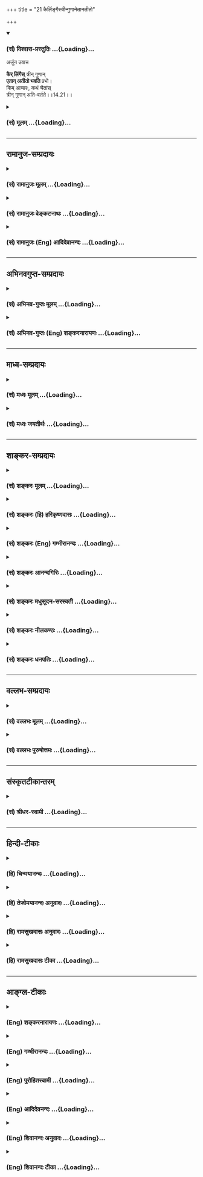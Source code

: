 +++
title = "21 कैर्लिङ्गैस्त्रीन्गुणानेतानतीतो"

+++
<div class="js_include" newlevelforh1="3" title="(सं) विश्वास-प्रस्तुतिः" unfilled url="/purANam/mahAbhAratam/06-bhIShma-parva/02-bhagavad-gItA-parva/saMskRtam/vishvAsa-prastutiH/14_guNa-traya-vibhAga-y/21_kairlingaistrIngu.md">
<details open><summary><h3>(सं) विश्वास-प्रस्तुतिः ...{Loading}...</h3></summary>

अर्जुन उवाच  

**कैर् लिंगैस्** त्रीन् गुणान्  
**एतान् अतीतो भवति** प्रभो।  
किम् आचारः, कथं चैतांस्  
त्रीन् गुणान् अति-वर्तते।।14.21।।
</details>
</div>
<div class="js_include collapsed" newlevelforh1="3" title="(सं) मूलम्" unfilled url="/purANam/mahAbhAratam/06-bhIShma-parva/02-bhagavad-gItA-parva/saMskRtam/mUlam/14_guNa-traya-vibhAga-y/21_kairlingaistrIngu.md">
<details><summary><h3>(सं) मूलम् ...{Loading}...</h3></summary>

अर्जुन उवाच  
कैर्लिंगैस्त्रीन्गुणानेतानतीतो भवति प्रभो।  
किमाचारः कथं चैतांस्त्रीन्गुणानतिवर्तते।।14.21।।
</details>
</div>


_________________
## रामानुज-सम्प्रदायः
<div class="js_include collapsed" newlevelforh1="3" title="(सं) रामानुजः मूलम्" unfilled url="/purANam/mahAbhAratam/06-bhIShma-parva/02-bhagavad-gItA-parva/saMskRtam/rAmAnujaH/mUlam/14_guNa-traya-vibhAga-y/21_kairlingaistrIngu.md">
<details><summary><h3>(सं) रामानुजः मूलम् ...{Loading}...</h3></summary>

।।14.21।। अर्जुन उवाच -- सत्त्वादीन् **त्रीन् गुणान् एतान् अतीतः कैः
लिङ्गैः** कैः लक्षणैः उपलक्षितो **भवति किमाचारः** केन आचारेण युक्तः असौ
अस्य स्वरूपावगतेः लिङ्गभूताचारः कीदृशः इत्यर्थः। **कथं च एतान्**
केनोपायेन सत्त्वादीन् **त्रीन् गुणान् अतिवर्तते**

</details>
</div>
<div class="js_include collapsed" newlevelforh1="3" title="(सं) रामानुजः वेङ्कटनाथः" unfilled url="/purANam/mahAbhAratam/06-bhIShma-parva/02-bhagavad-gItA-parva/saMskRtam/rAmAnujaH/venkaTanAthaH/14_guNa-traya-vibhAga-y/21_kairlingaistrIngu.md">
<details><summary><h3>(सं) रामानुजः वेङ्कटनाथः ...{Loading}...</h3></summary>

  
  
।।14.21।। अत्र स्वावस्थानिरूपणाद्यर्थमर्जुनप्रश्नमवतारयति --
अथेति। कैर्लिङ्गैःकिमाचारः
इत्यनयोरान्तरबाह्यरूपोपलक्षणपरत्वादेकराशित्वंकथं च इत्युपायस्य
पृथक्प्रश्नश्चेत्यभिप्रेत्याहस्वरूपसूचनाचारप्रकारं गुणात्ययहेतुं चेति।
लिङ्गशब्दस्य वेषादावपि प्रयोगात्तस्य चन लिङ्गं धर्मकारणम् इति
गुणातीतोपलक्षणत्वायोगात्
आन्तरशमाद्यसाधारणधर्मविवक्षामभिप्रेत्याहकैर्लक्षणैरिति। किमाचारः इत्यस्य
कोऽस्याचार इति बहुव्रीहिमभिप्रेत्याहकेनाचारेण युक्तोऽसाविति।
अत्राचारशब्दस्याव्यभिचारिबाह्यलिङ्गपरतामाहअस्य स्वरूपावगतेर्लिङ्गभूतेति।
यद्यपि स्वसंवेद्यैरान्तरैः स्वस्मिन् गुणात्ययः प्रतीयेत; तथापि परेषु
बाह्यैराचारैस्तदनुमानमिति तदर्थं पृथक्प्रश्न इति भावः।
कथंशब्दस्यात्रोपायभूतप्रकारपरतायाः प्रतिवचनप्रकारेणावगतत्वात्
प्रतिक्षेपपरतामनुष्ठानबाह्यफलदशाप्रकारपरतां च व्युदस्यति --
केनोपायेनेति।  
  

</details>
</div>
<div class="js_include collapsed" newlevelforh1="3" title="(सं) रामानुजः (Eng) आदिदेवानन्दः" unfilled url="/purANam/mahAbhAratam/06-bhIShma-parva/02-bhagavad-gItA-parva/saMskRtam/rAmAnujaH/english/AdidevAnandaH/14_guNa-traya-vibhAga-y/21_kairlingaistrIngu.md">
<details><summary><h3>(सं) रामानुजः (Eng) आदिदेवानन्दः ...{Loading}...</h3></summary>

14.21 Arjuna said By what signs, namely, distinguishing features, is a
man who has crossed beyond these three Gunas, Sattva and the rest,
characterised; What is his behaviour; With what kind of behaviour is he
associated and how does it serve as a sign for knowing his state; Such
is the meaning. How does he, i.e., by what means does he cross beyond
the three Gunas, the Sattva and the rest;

</details>
</div>


_________________
## अभिनवगुप्त-सम्प्रदायः
<div class="js_include collapsed" newlevelforh1="3" title="(सं) अभिनव-गुप्तः मूलम्" unfilled url="/purANam/mahAbhAratam/06-bhIShma-parva/02-bhagavad-gItA-parva/saMskRtam/abhinava-guptaH/mUlam/14_guNa-traya-vibhAga-y/21_kairlingaistrIngu.md">
<details><summary><h3>(सं) अभिनव-गुप्तः मूलम् ...{Loading}...</h3></summary>

।।14.21।। कैरिति। ननु +++(S ननु यदि देही ननु कथं देही गुणा N ननु देही कथं
गुणा -- )+++ यदि अयं देही; तत् कथं गुणातीतो भवति सर्वथैव हि कयाचित्
चित्तवृत्त्या वर्तते; सा च त्रैगुण्यादन्यतमा अवश्यं भवति। अनेन
अभिप्रायेण पृच्छति अर्जुनः।

</details>
</div>
<div class="js_include collapsed" newlevelforh1="3" title="(सं) अभिनव-गुप्तः (Eng) शङ्करनारायणः" unfilled url="/purANam/mahAbhAratam/06-bhIShma-parva/02-bhagavad-gItA-parva/saMskRtam/abhinava-guptaH/english/shankaranArAyaNaH/14_guNa-traya-vibhAga-y/21_kairlingaistrIngu.md">
<details><summary><h3>(सं) अभिनव-गुप्तः (Eng) शङ्करनारायणः ...{Loading}...</h3></summary>

14.21 Kaih etc. But, if he has a body then how could he have transcended
the Strands ; He lives certainly in one way or other with some mental
modification, which is necessarily one a among the three Strands, With
this intention Arjuna raises the estion. Now \[by way of giving\] answer
-

</details>
</div>


_________________
## माध्व-सम्प्रदायः
<div class="js_include collapsed" newlevelforh1="3" title="(सं) मध्वः मूलम्" unfilled url="/purANam/mahAbhAratam/06-bhIShma-parva/02-bhagavad-gItA-parva/saMskRtam/madhvaH/mUlam/14_guNa-traya-vibhAga-y/21_kairlingaistrIngu.md">
<details><summary><h3>(सं) मध्वः मूलम् ...{Loading}...</h3></summary>

।।14.21।। Sri Madhvacharya did not comment on this sloka.

</details>
</div>
<div class="js_include collapsed" newlevelforh1="3" title="(सं) मध्वः जयतीर्थः" unfilled url="/purANam/mahAbhAratam/06-bhIShma-parva/02-bhagavad-gItA-parva/saMskRtam/madhvaH/jayatIrthaH/14_guNa-traya-vibhAga-y/21_kairlingaistrIngu.md">
<details><summary><h3>(सं) मध्वः जयतीर्थः ...{Loading}...</h3></summary>

।।14.21।। Sri Jayatirtha did not comment on this sloka.

</details>
</div>


_________________
## शाङ्कर-सम्प्रदायः
<div class="js_include collapsed" newlevelforh1="3" title="(सं) शङ्करः मूलम्" unfilled url="/purANam/mahAbhAratam/06-bhIShma-parva/02-bhagavad-gItA-parva/saMskRtam/shankaraH/mUlam/14_guNa-traya-vibhAga-y/21_kairlingaistrIngu.md">
<details><summary><h3>(सं) शङ्करः मूलम् ...{Loading}...</h3></summary>

।।14.21।। --,**कैः लिङ्गैः** चिह्नैः **त्रीन् एतान्** व्याख्यातान्
**गुणान् अतीतः** अतिक्रान्तः **भवति प्रभो; किमाचारः** कः अस्य आचारः इति
किमाचारः **कथं** केन च प्रकारेण **एतान् त्रीन् गुणान् अतिवर्तते** अतीत्य
वर्तते।। गुणातीतस्य लक्षणं गुणातीतत्वोपायं च अर्जुनेन पृष्टः अस्मिन्
श्लोके प्रश्नद्वयार्थं प्रतिवचनं श्रीभगवान् उवाच। यत् तावत् कैः लिङ्गैः
युक्तो गुणातीतो भवति इति; तत् शृणु --,**श्रीभगवानुवाच --,**

</details>
</div>
<div class="js_include collapsed" newlevelforh1="3" title="(सं) शङ्करः (हि) हरिकृष्णदासः" unfilled url="/purANam/mahAbhAratam/06-bhIShma-parva/02-bhagavad-gItA-parva/saMskRtam/shankaraH/hindI/harikRShNadAsaH/14_guNa-traya-vibhAga-y/21_kairlingaistrIngu.md">
<details><summary><h3>(सं) शङ्करः (हि) हरिकृष्णदासः ...{Loading}...</h3></summary>

।।14.21।। ( शरीरधारी जीव ) जीता हुआ ही गुणोंको अतिक्रम करके अमृतका अनुभव
करता है इस प्रश्नबीजको पाकर अर्जुन बोला --, हे प्रभो इन पूर्ववर्णित
तीनों गुणोंसे अतीत -- पार हुआ पुरुष किनकिन लक्षणोंसे युक्त होता है और वह
कैसे आचरणवाला होता है अर्थात् उसके आचरण कैसे होते हैं तथा किस प्रकारसे (
किस उपायसे ) मनुष्य इन तीनों गुणोंसे अतीत हो सकता है।

</details>
</div>
<div class="js_include collapsed" newlevelforh1="3" title="(सं) शङ्करः (Eng) गम्भीरानन्दः" unfilled url="/purANam/mahAbhAratam/06-bhIShma-parva/02-bhagavad-gItA-parva/saMskRtam/shankaraH/english/gambhIrAnandaH/14_guNa-traya-vibhAga-y/21_kairlingaistrIngu.md">
<details><summary><h3>(सं) शङ्करः (Eng) गम्भीरानन्दः ...{Loading}...</h3></summary>

14.21 Prabho, O Lord; kaih, by what; lingaih, signs; bhavati, is one
(known); atitah, who has gone beyond; etan, these; trin, three; gunan,
alities that have been explained; Kim, what; is his acarah, behaviour;
ca, and; katham, how, in what way; ativartate, does he transcend; \[Ast.
adds here, 'atitya vartate, (in what way) does he exist after
transcending (the three alities);'-Tr.\] etan, these; trin, three;
gunan, alities; In this verse the signs of one who has gone beyond the
alities, and the means of transcending them have been asked by Arjuna.
By way of replying to the two estions, the Lord said: 'As for the
estion, 'With what sings does one who has gone beyond the alities become
endowed with;", listen to them:'

</details>
</div>
<div class="js_include collapsed" newlevelforh1="3" title="(सं) शङ्करः आनन्दगिरिः" unfilled url="/purANam/mahAbhAratam/06-bhIShma-parva/02-bhagavad-gItA-parva/saMskRtam/shankaraH/AnandagiriH/14_guNa-traya-vibhAga-y/21_kairlingaistrIngu.md">
<details><summary><h3>(सं) शङ्करः आनन्दगिरिः ...{Loading}...</h3></summary>

।।14.21।। सम्यग्धीफलं गुणातिक्रमपूर्वकममृतत्वमुक्तं श्रुत्वा मुक्तस्य
लक्षणं वक्तव्यमिति प्रकृतं विवक्षित्वा प्रश्नमुत्थापयति --
**जीवन्नेवेति।** ये व्याख्याताः सत्त्वादयो
गुणास्तत्परिणामभूतानध्यासानतिक्रान्तः सन्कैर्लिङ्गैर्ज्ञातो भवतीति तानि
वक्तव्यानि सिद्ध्यर्थं पूर्वमनुष्ठेयानि पश्चादयत्नलभ्यानि लिङ्गानि; कानि
तानीति पृच्छति -- **कैरिति।** यथेष्टचेष्टाव्यावृत्त्यर्थं प्रश्नान्तरं
-- **किमाचार इति।** ज्ञानस्य गुणात्ययोपायस्योक्तत्वादुपायप्रकारजिज्ञासया
प्रश्नान्तरं -- **कथमिति।**

</details>
</div>
<div class="js_include collapsed" newlevelforh1="3" title="(सं) शङ्करः मधुसूदन-सरस्वती" unfilled url="/purANam/mahAbhAratam/06-bhIShma-parva/02-bhagavad-gItA-parva/saMskRtam/shankaraH/madhusUdana-sarasvatI/14_guNa-traya-vibhAga-y/21_kairlingaistrIngu.md">
<details><summary><h3>(सं) शङ्करः मधुसूदन-सरस्वती ...{Loading}...</h3></summary>

।।14.21।। गुणानेतानतीत्य जीवन्नैवामृतमश्नुत इत्येतच्छ्रुत्वा गुणातीतस्य
लक्षणं चाचारं गुणातीतत्वोपायं च सम्यग्बुभुत्समानः अर्जुन उवाच --
एतान्गुणानतीतो यः स कैर्लिङ्गैर्विशिष्टो भवति यैर्लिङ्गैः स ज्ञातुं
शक्यस्तानि मे ब्रूहीत्येकः प्रश्नः। प्रभुत्वाद्भृत्यदुःखं भगवतैव
निवारणीयमिति सूचयन्संबोधयति प्रभो इति। क आचारोऽस्येति किमाचारः किं
यथेष्टचेष्टः किंवा नियन्त्रित इति द्वितीयः प्रश्नः। कथंच केन च प्रकारेण
एतांस्त्रीन्गुणानतिवर्ततेऽतिक्रमतीति गुणातीतत्वोपायः क इति तृतीयः
प्रश्नः।

</details>
</div>
<div class="js_include collapsed" newlevelforh1="3" title="(सं) शङ्करः नीलकण्ठः" unfilled url="/purANam/mahAbhAratam/06-bhIShma-parva/02-bhagavad-gItA-parva/saMskRtam/shankaraH/nIlakaNThaH/14_guNa-traya-vibhAga-y/21_kairlingaistrIngu.md">
<details><summary><h3>(सं) शङ्करः नीलकण्ठः ...{Loading}...</h3></summary>

।।14.21।। प्रकृतितो मुक्तिप्रकारे उक्तेऽथ मुक्तलक्षणानि पृच्छन्नर्जुन
उवाच -- **कैरिति।** कैर्लिङ्गैश्चिह्नैस्त्रीन्गुणानेतान्व्याख्यातानतीतो
भवति पुमान् हे प्रभो; स च किमाचारः कोऽस्याचारः कथं केन च
प्रकारेणैतांस्त्रीन्गुणानतिक्रम्य वर्तते।

</details>
</div>
<div class="js_include collapsed" newlevelforh1="3" title="(सं) शङ्करः धनपतिः" unfilled url="/purANam/mahAbhAratam/06-bhIShma-parva/02-bhagavad-gItA-parva/saMskRtam/shankaraH/dhanapatiH/14_guNa-traya-vibhAga-y/21_kairlingaistrIngu.md">
<details><summary><h3>(सं) शङ्करः धनपतिः ...{Loading}...</h3></summary>

।।14.21।। गुणातिक्रमेण सर्वानार्थनिवृत्तिपूर्वकामृतप्राप्तिलक्षणं
सम्यग्ज्ञानफलं भगवतोक्तं श्रुत्वा प्रश्नबीजं प्रतिलभ्य गुणातीतस्य
लक्षणमाचारं गुणातिक्रमेणोपायं च सम्यक् बुभूत्सुरर्जुन उवाच -- कैरिति।
एतानुक्तान् त्रीन् गुणान् कैर्लिङ्गैश्चिह्नैरतीतोऽतिक्रान्तो भवति
कैश्चिह्नैर्गुणातिक्रमणे प्रभुः समर्थो भवतीति सूचयन्संबोधयति प्रभो इति।
अस्मादादिप्रश्नसमाधानेऽतिसमर्थोऽसीति वा संबोधनाशयः। कोऽस्याचार इति
किमाचारः खतं च केन प्रकारेणैतान् त्रीन् गुणान् अतिवर्तते लिङ्गैराचारेण च
गुणातीतस्य लक्षणं गुणातिक्रमोपायं च वदेत्यर्थः।

</details>
</div>


_________________
## वल्लभ-सम्प्रदायः
<div class="js_include collapsed" newlevelforh1="3" title="(सं) वल्लभः मूलम्" unfilled url="/purANam/mahAbhAratam/06-bhIShma-parva/02-bhagavad-gItA-parva/saMskRtam/vallabhaH/mUlam/14_guNa-traya-vibhAga-y/21_kairlingaistrIngu.md">
<details><summary><h3>(सं) वल्लभः मूलम् ...{Loading}...</h3></summary>

।।14.21।। अथ गुणातीतस्य लक्षणमाचारं गुणात्ययहेतुं च जिज्ञासुरर्जुन उवाच
-- कैर्लिङ्गैरिति। कैर्लक्षणैस्त्रीन् गुणानतीत उपलक्षितो भवति स किमाचारः
कथं केनोपायेन हेतुरूपेण वा त्रीन् गुणानतिवर्त्तते इति।

</details>
</div>
<div class="js_include collapsed" newlevelforh1="3" title="(सं) वल्लभः पुरुषोत्तमः" unfilled url="/purANam/mahAbhAratam/06-bhIShma-parva/02-bhagavad-gItA-parva/saMskRtam/vallabhaH/puruShottamaH/14_guNa-traya-vibhAga-y/21_kairlingaistrIngu.md">
<details><summary><h3>(सं) वल्लभः पुरुषोत्तमः ...{Loading}...</h3></summary>

  
  
।।14.21।। एवमेतांस्त्रीन् गुणानिति भगवतोक्तं; तेनान्येऽपि गुणाः सन्ति;
यैरेतदतिक्रमो भवतीति विचार्याऽर्जुनस्तथैव विज्ञापयति -- कैर्लिङ्गैरिति।
हे प्रभो सर्वकरणसमर्थ कैर्लिङ्गैश्चिह्नैरेतान् बन्धनात्मकांस्त्रीन्
गुणान् अतीतो भवति; अतिक्रमं कृत्वा अलौकिकदेहवान् भवतीत्यर्थः। ततो
देहाप्त्यनन्तरं किमाचारः कीदृगाचारवान् च पुनः एतांस्त्रीन् गुणानतीत्य
कथं केनोपायेन वर्त्तते तं कथयेत्यर्थः।  
  

</details>
</div>


_________________
## संस्कृतटीकान्तरम्
<div class="js_include collapsed" newlevelforh1="3" title="(सं) श्रीधर-स्वामी" unfilled url="/purANam/mahAbhAratam/06-bhIShma-parva/02-bhagavad-gItA-parva/saMskRtam/shrIdhara-svAmI/14_guNa-traya-vibhAga-y/21_kairlingaistrIngu.md">
<details><summary><h3>(सं) श्रीधर-स्वामी ...{Loading}...</h3></summary>

।।14.21।। गुणानेतानतीत्यामृतमश्नुत इत्येतच्छ्रुत्वा; गुणातीतस्य
लक्षणमाचारं गुणात्ययोपायं च सम्यग्बुभुत्सुरर्जुन उवाच -- कैर्लिङगैरिति।
हे प्रभो; कैर्लिङ्गैः कीदृशैरात्मन्युत्पन्नैश्चिह्नैर्गुणातीतो देही
भवतीति लक्षणप्रश्नः। क आचारो यस्येति,किमाचारः। कथं वर्तत इत्यर्थः। कथं च
केनोपायेनैतांस्त्रीनपि गुणानतीत्य वर्तते तत्कथयेति।

</details>
</div>


_________________
## हिन्दी-टीकाः
<div class="js_include collapsed" newlevelforh1="3" title="(हि) चिन्मयानन्दः" unfilled url="/purANam/mahAbhAratam/06-bhIShma-parva/02-bhagavad-gItA-parva/hindI/chinmayAnandaH/14_guNa-traya-vibhAga-y/21_kairlingaistrIngu.md">
<details><summary><h3>(हि) चिन्मयानन्दः ...{Loading}...</h3></summary>

।।14.21।। दर्शनशास्त्र के प्रारम्भिक अध्ययन के समय की अपरिहार्य कठिनाई
और थकान दूर करने तथा अध्ययन को और अधिक मनोरंजन बनाने के लिये गीता की
रचना संवाद शैली में की गई है। यह स्पष्ट है कि पूर्ण ज्ञानी भगवान्
श्रीकृष्ण और मोहित पुरुष अर्जुन के इस संवाद में; कवि व्यास जी को
तात्त्विक विवेचन के समय भी मानव स्वभाव का विस्मरण नहीं हुआ है। ज्ञानियों
की किसी भी सभा में अर्जुन के प्रश्न बालसुलभ कौतूहल अथवा केवल
बुद्धिचातुर्य के समान प्रतीत होंगे। तथापि जिस धैर्य के साथ भगवान्
श्रीकृष्ण मध्यम बुद्धि के शिष्य के प्रश्नों का उत्तर देते हैं उससे ज्ञात
होता है कि एक ब्रह्मनिष्ठ ज्ञानी पुरुष का यह कर्तव्य है कि उसको संयमी
अथवा नास्तिक लोगों के द्वारा पूछे गये प्रश्नों के उत्तर भी विस्तारपूर्वक
देने चाहिये। यदि ज्ञानदान की ऐसी स्वस्थ परंपरा को प्राप्त करने का सौभाग्य
हमें मिला है; तथापि किसी कारण से; इसे रहस्य बनाये रखने की एक दुष्टभावना
हमारी गौरवमयी संस्कृति की एक स्वस्थ परम्परा को लूटे लिये जा रही है।
तत्त्वज्ञान के सिद्धान्तों को विचार मन्थन के द्वारा जब प्रकाश में नहीं
लाया जाता; तब वे नष्टप्राय होने लगते हैं। प्रत्येक जिज्ञासु शिष्य को यह
स्वतंत्रता है कि सर्वप्रथम तत्त्वज्ञान के सिद्धान्तों को भलीभाँति समझने
के लिये प्रश्न पूछ सके। उन्हें समझने पर ही उनके महत्त्व को पहचाना जा
सकता है। जब तक इस प्रकार की समझ और पहचान नहीं होती तब तक हम उन
सिद्धान्तों को अपने दैनिक जीवन में नहीं जी सकते। हिन्दू दर्शन एक
जीवनपद्धति है; न कि जीवन की ओर देखने का केवल एक दृष्टिकोण। इसलिए आवश्यक
है कि इस ज्ञान को हम अपने जीवन में जियें। यहाँ अर्जुन ने तीन प्रश्न पूछे
हैं (1) तीनों गुणों से अतीत हुये पुरुष के लक्षण क्या हैं जिनसे उसकी
पहचान हो सकती है (2) उसका आचरण किस प्रकार का होगा और (3) किस प्रकार वह
ज्ञानी पुरुष त्रिगुणों से अतीत होकर अपने आत्मवैभव को प्राप्त होता है
इनके उत्तर में भगवान् श्रीकृष्ण सर्वप्रथम त्रिगुणातीत पुरुष के लक्षण
बताते है

</details>
</div>
<div class="js_include collapsed" newlevelforh1="3" title="(हि) तेजोमयानन्दः अनुवादः" unfilled url="/purANam/mahAbhAratam/06-bhIShma-parva/02-bhagavad-gItA-parva/hindI/tejomayAnandaH/anuvAdaH/14_guNa-traya-vibhAga-y/21_kairlingaistrIngu.md">
<details><summary><h3>(हि) तेजोमयानन्दः अनुवादः ...{Loading}...</h3></summary>

।।14.21।। अर्जुन ने कहा -- हे प्रभो ! इन तीनो गुणों से अतीत हुआ पुरुष
किन लक्षणों से युक्त होता है ; वह किस प्रकार के आचरण वाला होता है ; और,
वह किस उपाय से इन तीनों गुणों से अतीत होता है।।

</details>
</div>
<div class="js_include collapsed" newlevelforh1="3" title="(हि) रामसुखदासः अनुवादः" unfilled url="/purANam/mahAbhAratam/06-bhIShma-parva/02-bhagavad-gItA-parva/hindI/rAmasukhadAsaH/anuvAdaH/14_guNa-traya-vibhAga-y/21_kairlingaistrIngu.md">
<details><summary><h3>(हि) रामसुखदासः अनुवादः ...{Loading}...</h3></summary>

।।14.21।। अर्जुन बोले -- हे प्रभो ! इन तीनों गुणोंसे अतीत हुआ मनुष्य किन
लक्षणोंसे युक्त होता है; उसके आचरण कैसे होते हैं; और इन तीनों गुणोंका
अतिक्रमण कैसे किया जा सकता है;

</details>
</div>
<div class="js_include collapsed" newlevelforh1="3" title="(हि) रामसुखदासः टीका" unfilled url="/purANam/mahAbhAratam/06-bhIShma-parva/02-bhagavad-gItA-parva/hindI/rAmasukhadAsaH/TIkA/14_guNa-traya-vibhAga-y/21_kairlingaistrIngu.md">
<details><summary><h3>(हि) रामसुखदासः टीका ...{Loading}...</h3></summary>

।।14.21।।***व्याख्या --***  **कैर्लिङ्गैस्त्रीन्गुणानेतानतीतो भवति
प्रभो --** हे प्रभो मैं यह जानना चाहता हूँ कि जो गुणोंका अतिक्रमण कर
चुका है; ऐसे मनुष्यके क्या लक्षण होते हैं तात्पर्य है कि संसारी मनुष्यकी
अपेक्षा गुणातीत मनुष्यमें ऐसी कौनसी विलक्षणता आ जाती है; जिससे साधारण
व्यक्ति समझ ले कि यह गुणातीत पुरुष है**किमाचारः --** उस गुणातीत मनुष्यके
आचरण कैसे होते हैं अर्थात् साधारण आदमीकी जैसी दिनचर्या और रात्रिचर्या
होती है; गुणातीत मनुष्यकी वैसी ही दिनचर्यारात्रिचर्या होती है या उससे
विलक्षण होती है साधारण आदमीके जैसे आचरण होते हैं जैसा खानपान; रहनसहन;
सोनाजागना होता है; गुणातीत मनुष्यके आचरण; खानपान आदि भी वैसे ही होते हैं
या कुछ विलक्षण होते हैं**कथं चैतांस्त्रीन्गुणानतिवर्तते --** इन तीनों
गुणोंका अतिक्रमण करनेका क्या उपाय है अर्थात् कौनसा साधन करनेसे मनुष्य
गुणातीत हो सकता है  
  
***सम्बन्ध --***  अर्जुनके प्रश्नोंसे पहले प्रश्नके उत्तरमें भगवान्
आगेके दो श्लोकोंमें गुणातीत मनुष्यके लक्षणोंका वर्णन करते हैं।

</details>
</div>


_________________
## आङ्ग्ल-टीकाः
<div class="js_include collapsed" newlevelforh1="3" title="(Eng) शङ्करनारायणः" unfilled url="/purANam/mahAbhAratam/06-bhIShma-parva/02-bhagavad-gItA-parva/english/shankaranArAyaNaH/14_guNa-traya-vibhAga-y/21_kairlingaistrIngu.md">
<details><summary><h3>(Eng) शङ्करनारायणः ...{Loading}...</h3></summary>

14.21. Arjuna said O Master ! with what characteristic marks does he,
who has transcended these three Strands, exist ; Of what behaviour is he
; And, how does he pass beyond these three Strands ;

</details>
</div>
<div class="js_include collapsed" newlevelforh1="3" title="(Eng) गम्भीरानन्दः" unfilled url="/purANam/mahAbhAratam/06-bhIShma-parva/02-bhagavad-gItA-parva/english/gambhIrAnandaH/14_guNa-traya-vibhAga-y/21_kairlingaistrIngu.md">
<details><summary><h3>(Eng) गम्भीरानन्दः ...{Loading}...</h3></summary>

14.21 Arjuna said O Lord, by what signs is one (known) who has gone
beyond these three alities; What is his behaviour, and how does he
transcend these three alities;

</details>
</div>
<div class="js_include collapsed" newlevelforh1="3" title="(Eng) पुरोहितस्वामी" unfilled url="/purANam/mahAbhAratam/06-bhIShma-parva/02-bhagavad-gItA-parva/english/purohitasvAmI/14_guNa-traya-vibhAga-y/21_kairlingaistrIngu.md">
<details><summary><h3>(Eng) पुरोहितस्वामी ...{Loading}...</h3></summary>

14.21 Arjuna asked: My Lord! By what signs can he who has transcended
the Qualities be recognized; How does he act; How does he live beyond
them;

</details>
</div>
<div class="js_include collapsed" newlevelforh1="3" title="(Eng) आदिदेवनन्दः" unfilled url="/purANam/mahAbhAratam/06-bhIShma-parva/02-bhagavad-gItA-parva/english/AdidevanandaH/14_guNa-traya-vibhAga-y/21_kairlingaistrIngu.md">
<details><summary><h3>(Eng) आदिदेवनन्दः ...{Loading}...</h3></summary>

14.21 Arjuna said What are the marks of a man who has crossed beyond the
three Gunas; What is his behaviour; And how does he cross beyond the
three Gunas;

</details>
</div>
<div class="js_include collapsed" newlevelforh1="3" title="(Eng) शिवानन्दः अनुवादः" unfilled url="/purANam/mahAbhAratam/06-bhIShma-parva/02-bhagavad-gItA-parva/english/shivAnandaH/anuvAdaH/14_guNa-traya-vibhAga-y/21_kairlingaistrIngu.md">
<details><summary><h3>(Eng) शिवानन्दः अनुवादः ...{Loading}...</h3></summary>

14.21 Arjuna said What are the marks of him who has transcended the
three alities, O Lord; What is his conduct and how does he go beyond
these three alities;

</details>
</div>
<div class="js_include collapsed" newlevelforh1="3" title="(Eng) शिवानन्दः टीका" unfilled url="/purANam/mahAbhAratam/06-bhIShma-parva/02-bhagavad-gItA-parva/english/shivAnandaH/TIkA/14_guNa-traya-vibhAga-y/21_kairlingaistrIngu.md">
<details><summary><h3>(Eng) शिवानन्दः टीका ...{Loading}...</h3></summary>

14.21 कैः by what; लिंगैः by marks; त्रीन् three; गुणान् Gunas; एतान्
these; अतीतः crossed; भवति becomes; प्रभो O Lord; किमाचारः what (is his)
conduct; कथम् how; च and; एतान् these; त्रीन् three; गुणान् Gunas;
अतिवर्तते goes beyond.Commentary Arjuna said O Lord; by what
characteristics may a man be recognised as having gone beyond the three
alities What is the behaviour of that Trigunatita sage (one who has gone
beyond the three alities) and how does he go beyond the world and is
above the Gunas Tell me that.These are the characteristics of the sage
who has gone beyond the Gunas others should cultivate them.Just as a
king is able to remove the grievances and sorrows of his servants; so
also the Lord is able to remove the sorrows of His devotees. That is the
reason why Arjuna addresses Sri Krishna as Lord and uses the term
Prabhu. By using this word; Arjuna hinted to the Lord that He alone was
capable of relieving his sorrows and pains. (Cf.II.54)

</details>
</div>
